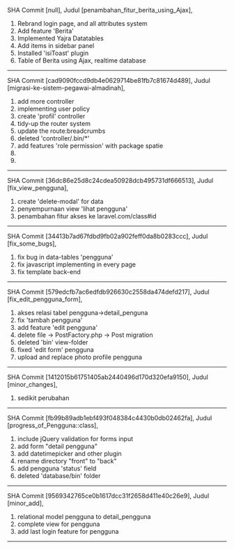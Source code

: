 SHA Commit [null],
Judul [penambahan_fitur_berita_using_Ajax],
1. Rebrand login page, and all attributes system
2. Add feature 'Berita'
3. Implemented Yajra Datatables
4. Add items in sidebar panel
5. Installed 'isiToast' plugin
6. Table of Berita using Ajax, realtime database
------------------------------------------------------
SHA Commit [cad9090fccd9db4e0629714be81fb7c81674d489],
Judul [migrasi-ke-sistem-pegawai-almadinah],
1. add more controller
2. implementing user policy
3. create 'profil' controller
4. tidy-up the router system
5. update the route:breadcrumbs
6. deleted 'controller/.bin/*'
7. add features 'role permission' with package spatie
8. 
9. 
------------------------------------------------------
SHA Commit [36dc86e25d8c24cdea50928dcb495731df666513],
Judul [fix_view_pengguna],
1. create 'delete-modal' for data
2. penyempurnaan view 'lihat pengguna'
3. penambahan fitur akses ke laravel.com/class#id
------------------------------------------------------
SHA Commit [34413b7ad67fdbd9fb02a902feff0da8b0283ccc],
Judul [fix_some_bugs],
1. fix bug in data-tables 'pengguna'
2. fix javascript implementing in every page
3. fix template back-end
------------------------------------------------------
SHA Commit [579edcfb7ac6edfdb926630c2558da474defd217],
Judul [fix_edit_pengguna_form],
1. akses relasi tabel pengguna->detail_penguna
2. fix 'tambah pengguna'
3. add feature 'edit pengguna'
4. delete file -> PostFactory.php
               -> Post migration
5. deleted 'bin' view-folder
6. fixed 'edit form' pengguna
7. upload and replace photo profile pengguna
------------------------------------------------------
SHA Commit [1412015b61751405ab2440496d170d320efa9150],
Judul [minor_changes],
1. sedikit perubahan
------------------------------------------------------
SHA Commit [fb99b89adb1ebf493f048384c4430b0db02462fa],
Judul [progress_of_Pengguna::class],
1. include jQuery validation for forms input
2. add form "detail pengguna"
3. add datetimepicker and other plugin
4. rename directory "front" to "back"
5. add pengguna 'status' field
6. deleted 'database/bin' folder
------------------------------------------------------
SHA Commit [9569342765ce0b1617dcc31f2658d411e40c26e9],
Judul [minor_add],
1. relational model pengguna to detail_pengguna
2. complete view for pengguna
3. add last login feature for pengguna
------------------------------------------------------